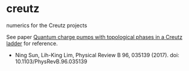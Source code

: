 # creutz
numerics for the Creutz projects

See paper [Quantum charge pumps with topological phases in a Creutz ladder](
            https://doi.org/10.1103/PhysRevB.96.035139) for reference.
* Ning Sun, Lih-King Lim, Physical Review B 96, 035139 (2017).
doi: 10.1103/PhysRevB.96.035139
